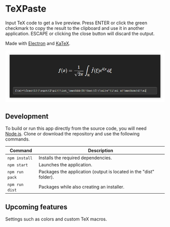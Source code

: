 # TeXPaste
Input TeX code to get a live preview. Press ENTER or click the green checkmark to copy the result to the clipboard and use it in another application. ESCAPE or clicking the close button will discard the output.

Made with [Electron](https://www.electronjs.org/) and [KaTeX](https://katex.org/).

<img src="./docs/images/demo.png">

## Development
To build or run this app directly from the source code, you will need [Node.js](https://nodejs.org/). Clone or download the repository and use the following commands.

| Command        | Description                                                        |
| -------------- | ------------------------------------------------------------------ |
| `npm install`  | Installs the required dependencies.                                |
| `npm start`    | Launches the application.                                          |
| `npm run pack` | Packages the application (output is located in the "dist" folder). |
| `npm run dist` | Packages while also creating an installer.                         |

## Upcoming features
Settings such as colors and custom TeX macros.
